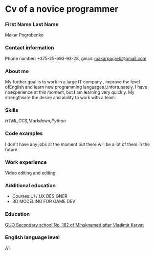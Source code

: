 # Cv of a novice programmer

### First Name Last Name 
Makar Pogrobenko

### Сontact information 
Phone number: +375-25-693-93-28, gmail: makarpogreb@gmail.com

### About me 
My further goal is to work in a large IT company , improve the level ofEnglish and learn new programming languages.Unfortunately, I have noexperience at this moment, but I am   learning very quickly. My strengthsare the desire and ability to work with a team.

### Skills
*HTML,CCS,Markdown,Python*

### Code examples 
I don't have any jobs at the moment but there will be a lot of them in the future

### Work experience 
Video editing and editing

### Additional education
- Courses:UI / UX DESIGNER
- 3D MODELING FOR GAME DEV

### Education
[GUO Secondary school No. 182 of Minsknamed after Vladimir Karvat](https://182minsk.schools.by/)

### English language level
A1